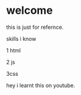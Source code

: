 # welcome 

this is just for refernce.

skills i know

1 html

2 js

3css

hey i learnt this on youtube.
